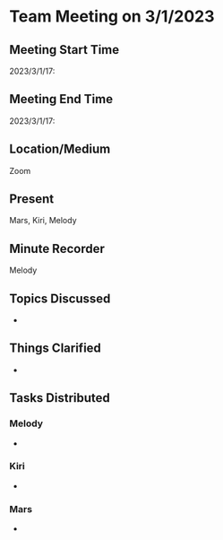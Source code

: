 # Team Meeting on 3/1/2023

## Meeting Start Time
2023/3/1/17:

## Meeting End Time
2023/3/1/17:

## Location/Medium
Zoom

## Present
Mars, Kiri, Melody

## Minute Recorder
Melody

## Topics Discussed
- 
## Things Clarified
- 
## Tasks Distributed
### Melody
- 
### Kiri
- 
### Mars
- 
